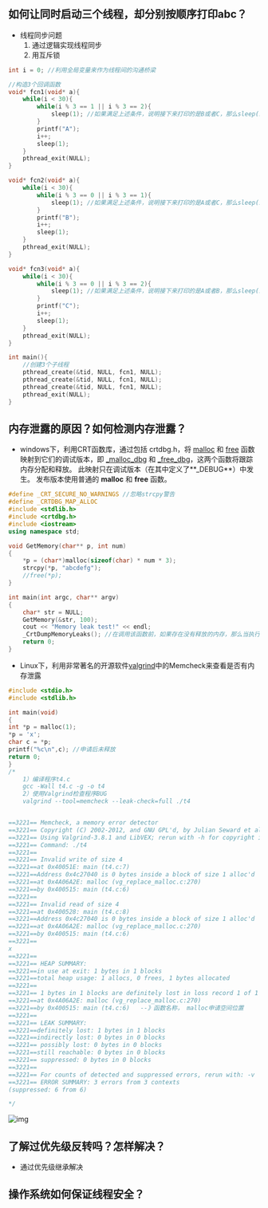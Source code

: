 ## 如何让同时启动三个线程，却分别按顺序打印abc？

-   线程同步问题
    1.  通过逻辑实现线程同步
    2.  用互斥锁

```c
int i = 0; //利用全局变量来作为线程间的沟通桥梁

//构造3个回调函数
void* fcn1(void* a){
    while(i < 30){
        while(i % 3 == 1 || i % 3 == 2){
        	sleep(1); //如果满足上述条件，说明接下来打印的是B或者C，那么sleep(1)，放弃CPU
        }
        printf("A");
        i++;
        sleep(1);
    }
    pthread_exit(NULL);
}

void* fcn2(void* a){
    while(i < 30){
        while(i % 3 == 0 || i % 3 == 1){
            sleep(1); //如果满足上述条件，说明接下来打印的是A或者C，那么sleep(1)，放弃CPU
        }
        printf("B");
        i++;
        sleep(1);
    }
    pthread_exit(NULL);
}

void* fcn3(void* a){
    while(i < 30){
        while(i % 3 == 0 || i % 3 == 2){
            sleep(1); //如果满足上述条件，说明接下来打印的是A或者B，那么sleep(1)，放弃CPU
        }
        printf("C");
        i++;
        sleep(1);
    }
    pthread_exit(NULL);
}

int main(){
    //创建3个子线程
	pthread_create(&tid, NULL, fcn1, NULL);
    pthread_create(&tid, NULL, fcn1, NULL);
    pthread_create(&tid, NULL, fcn1, NULL);
    pthread_exit(NULL);
}
```

## 内存泄露的原因？如何检测内存泄露？

-   windows下，利用CRT函数库，通过包括 crtdbg.h，将 [malloc](http://msdn.microsoft.com/zh-cn/library/6ewkz86d.aspx) 和 [free](http://msdn.microsoft.com/zh-cn/library/we1whae7.aspx) 函数映射到它们的调试版本，即 [_malloc_dbg](http://msdn.microsoft.com/zh-cn/library/faz3a37z.aspx) 和 [_free_dbg](http://msdn.microsoft.com/zh-cn/library/16swbsbc.aspx)，这两个函数将跟踪内存分配和释放。 此映射只在调试版本（在其中定义了**_DEBUG**）中发生。 发布版本使用普通的 **malloc** 和 **free** 函数。

```c++
#define _CRT_SECURE_NO_WARNINGS //忽略strcpy警告
#define _CRTDBG_MAP_ALLOC
#include <stdlib.h>
#include <crtdbg.h>
#include <iostream>
using namespace std;

void GetMemory(char** p, int num)
{
    *p = (char*)malloc(sizeof(char) * num * 3);
    strcpy(*p, "abcdefg");
    //free(*p); 
}

int main(int argc, char** argv)
{
    char* str = NULL;
    GetMemory(&str, 100);
    cout << "Memory leak test!" << endl;
    _CrtDumpMemoryLeaks(); //在调用该函数前，如果存在没有释放的内存，那么当执行了该函数后，会在控制台出现警报
    return 0;
}

```

-   Linux下，利用非常著名的开源软件[valgrind](https://blog.csdn.net/qq_33336155/article/details/52608383?utm_medium=distribute.pc_relevant.none-task-blog-2~default~OPENSEARCH~default-5.baidujs&depth_1-utm_source=distribute.pc_relevant.none-task-blog-2~default~OPENSEARCH~default-5.baidujs)中的Memcheck来查看是否有内存泄露

```c
#include <stdio.h>
#include <stdlib.h>

int main(void)
{
int *p = malloc(1);
*p = 'x';
char c = *p;
printf("%c\n",c); //申请后未释放
return 0;
}
/*
    1）编译程序t4.c
    gcc -Wall t4.c -g -o t4
    2）使用Valgrind检查程序BUG
    valgrind --tool=memcheck --leak-check=full ./t4


==3221== Memcheck, a memory error detector
==3221== Copyright (C) 2002-2012, and GNU GPL'd, by Julian Seward et al.
==3221== Using Valgrind-3.8.1 and LibVEX; rerun with -h for copyright info
==3221== Command: ./t4
==3221==
==3221== Invalid write of size 4
==3221==at 0x40051E: main (t4.c:7)
==3221==Address 0x4c27040 is 0 bytes inside a block of size 1 alloc'd
==3221==at 0x4A06A2E: malloc (vg_replace_malloc.c:270)
==3221==by 0x400515: main (t4.c:6)
==3221==
==3221== Invalid read of size 4
==3221==at 0x400528: main (t4.c:8)
==3221==Address 0x4c27040 is 0 bytes inside a block of size 1 alloc'd
==3221==at 0x4A06A2E: malloc (vg_replace_malloc.c:270)
==3221==by 0x400515: main (t4.c:6)
==3221==
x
==3221==
==3221== HEAP SUMMARY:
==3221==in use at exit: 1 bytes in 1 blocks
==3221==total heap usage: 1 allocs, 0 frees, 1 bytes allocated
==3221==
==3221== 1 bytes in 1 blocks are definitely lost in loss record 1 of 1
==3221==at 0x4A06A2E: malloc (vg_replace_malloc.c:270)
==3221==by 0x400515: main (t4.c:6)   --》函数名称， malloc申请空间位置
==3221==
==3221== LEAK SUMMARY:
==3221==definitely lost: 1 bytes in 1 blocks
==3221==indirectly lost: 0 bytes in 0 blocks
==3221== possibly lost: 0 bytes in 0 blocks
==3221==still reachable: 0 bytes in 0 blocks
==3221== suppressed: 0 bytes in 0 blocks
==3221==
==3221== For counts of detected and suppressed errors, rerun with: -v
==3221== ERROR SUMMARY: 3 errors from 3 contexts
(suppressed: 6 from 6)

*/
```

![img](../Documents/note/pictures/20160921151637908)

## 了解过优先级反转吗？怎样解决？

-   通过优先级继承解决

## 操作系统如何保证线程安全？
